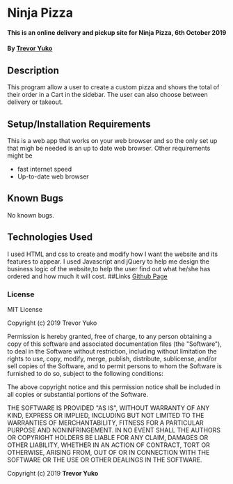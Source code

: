 # Ninja Pizza
#### This is an online delivery and pickup site for Ninja Pizza, 6th October 2019
#### By **[Trevor Yuko](https://www.github.com/trevoryuko)**
## Description
This program allow a user to create a custom pizza and shows the total of their order in a Cart in the sidebar. The user can also choose between delivery or takeout.
## Setup/Installation Requirements
This is a web app that works on your web browser and so the only set up that migh be needed is an up to date web browser. Other requirements might be
* fast internet speed
* Up-to-date web browser
## Known Bugs
No known bugs.
## Technologies Used
I used HTML and css to create and modify how I want the website and its features to appear. I used Javascript and jQuery to help me design the business logic of the website,to help the user find out what he/she has ordered and how much it will cost.
##Links
[Github Page]()
### License
MIT License

Copyright (c) 2019 Trevor Yuko

Permission is hereby granted, free of charge, to any person obtaining a copy
of this software and associated documentation files (the "Software"), to deal
in the Software without restriction, including without limitation the rights
to use, copy, modify, merge, publish, distribute, sublicense, and/or sell
copies of the Software, and to permit persons to whom the Software is
furnished to do so, subject to the following conditions:

The above copyright notice and this permission notice shall be included in all
copies or substantial portions of the Software.

THE SOFTWARE IS PROVIDED "AS IS", WITHOUT WARRANTY OF ANY KIND, EXPRESS OR
IMPLIED, INCLUDING BUT NOT LIMITED TO THE WARRANTIES OF MERCHANTABILITY,
FITNESS FOR A PARTICULAR PURPOSE AND NONINFRINGEMENT. IN NO EVENT SHALL THE
AUTHORS OR COPYRIGHT HOLDERS BE LIABLE FOR ANY CLAIM, DAMAGES OR OTHER
LIABILITY, WHETHER IN AN ACTION OF CONTRACT, TORT OR OTHERWISE, ARISING FROM,
OUT OF OR IN CONNECTION WITH THE SOFTWARE OR THE USE OR OTHER DEALINGS IN THE
SOFTWARE.

Copyright (c) 2019 **Trevor Yuko**